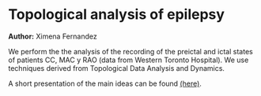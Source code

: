 # Topological analysis of epilepsy 

**Author:** Ximena Fernandez

We perform the the analysis of the recording of the preictal and ictal states of patients CC, MAC y RAO (data from Western Toronto Hospital). We use techniques derived from Topological Data Analysis and Dynamics.

A short presentation of the main ideas can be found [(here)](https://ximenafernandez.github.io/reveal.js-presentations/slides/Epilepsy.html#/).


